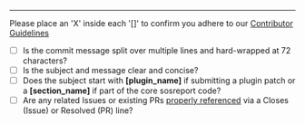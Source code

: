 ---
Please place an 'X' inside each '[]' to confirm you adhere to our [Contributor Guidelines](https://github.com/sosreport/sos/wiki/Contribution-Guidelines)

- [ ] Is the commit message split over multiple lines and hard-wrapped at 72 characters?
- [ ] Is the subject and message clear and concise?
- [ ] Does the subject start with **[plugin_name]** if submitting a plugin patch or a **[section_name]** if part of the core sosreport code?
- [ ] Are any related Issues or existing PRs [properly referenced](https://docs.github.com/en/issues/tracking-your-work-with-issues/creating-issues/linking-a-pull-request-to-an-issue#linking-a-pull-request-to-an-issue-using-a-keyword) via a Closes (Issue) or Resolved (PR) line?
